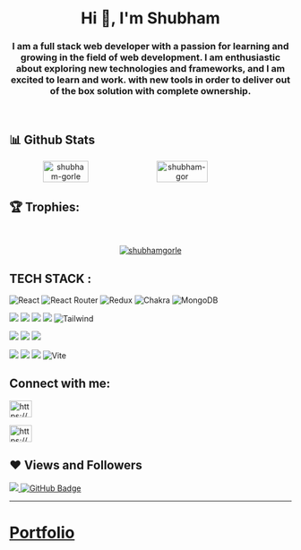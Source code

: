 <h1 align="center" >Hi 👋, I'm Shubham</h1>
<h3 align="center">
I am a full stack web developer with a passion for learning and growing in the field of web development.
I am enthusiastic about exploring new technologies and frameworks, and I am excited to learn and work.
with new tools in order to deliver out of the box solution with complete ownership.
</h3>

<br/>


## 📊 Github Stats
<div align="center" style="display: flex; flex-wrap: nowrap;">
    <img width="40%" src="https://github-readme-stats.vercel.app/api?username=shubhamgorle&count_private=true&show_icons=true&theme=onedark" alt="shubham-gorle" />
    <img width="42.4%" src="http://github-readme-streak-stats.herokuapp.com?user=shubhamgorle&theme=onedark&date_format=M%20j%5B%2C%20Y%5D" alt="shubham-gor" />
    
</div>

## 🏆 Trophies:
<br/>
<p align="center"> <a href="https://github.com/ryo-ma/github-profile-trophy"><img src="https://github-profile-trophy.vercel.app/?username=shubhamgorle&theme=onedark" alt="shubhamgorle" /></a> </p>

## TECH STACK :

![React](https://img.shields.io/badge/react-%2320232a.svg?style=for-the-badge&logo=react&logoColor=%2361DAFB) ![React Router](https://img.shields.io/badge/React_Router-CA4245?style=for-the-badge&logo=react-router&logoColor=white) ![Redux](https://img.shields.io/badge/redux-%23593d88.svg?style=for-the-badge&logo=redux&logoColor=white) ![Chakra](https://img.shields.io/badge/chakra-%234ED1C5.svg?style=for-the-badge&logo=chakraui&logoColor=white) ![MongoDB](https://img.shields.io/badge/MongoDB-%234ea94b.svg?style=for-the-badge&logo=mongodb&logoColor=white)

<img src="https://img.shields.io/badge/HTML5-E34F26?style=for-the-badge&logo=html5&logoColor=white"/> <img src="https://img.shields.io/badge/CSS3-1572B6?style=for-the-badge&logo=css3&logoColor=white"/> <img src="https://img.shields.io/badge/JavaScript-323330?style=for-the-badge&logo=javascript&logoColor=F7DF1E"/> <img src="https://img.shields.io/badge/Bootstrap-563D7C?style=for-the-badge&logo=bootstrap&logoColor=white"/>  ![Tailwind](https://img.shields.io/badge/Tailwind_CSS-38B2AC?style=for-the-badge&logo=tailwind-css&logoColor=white)


<img src="https://img.shields.io/badge/Node.js-339933?style=for-the-badge&logo=nodedotjs&logoColor=white"/> <img src="https://img.shields.io/badge/Express.js-000000?style=for-the-badge&logo=express&logoColor=white"/>  <img src="https://img.shields.io/badge/java-%23ED8B00.svg?style=for-the-badge&logo=java&logoColor=white"/>


<img src="https://img.shields.io/badge/npm-CB3837?style=for-the-badge&logo=npm&logoColor=white"/> <img src="https://img.shields.io/badge/GitHub-100000?style=for-the-badge&logo=github&logoColor=white"/>  <img src="https://img.shields.io/badge/GIT-E44C30?style=for-the-badge&logo=git&logoColor=white"/> ![Vite](https://img.shields.io/badge/vite-%23646CFF.svg?style=for-the-badge&logo=vite&logoColor=white)


## Connect with me:
<p align="left">  
<a href="https://www.linkedin.com/in/shubham-gorle/" target="blank"><img align="center" src="https://raw.githubusercontent.com/rahuldkjain/github-profile-readme-generator/master/src/images/icons/Social/linked-in-alt.svg" alt="https://www.linkedin.com/in/shubham-gorle/" height="30" width="40" /></a> 

<a href="https://www.instagram.com/shubh_am09/?next=%2F" target="blank"><img align="center" src="https://raw.githubusercontent.com/rahuldkjain/github-profile-readme-generator/master/src/images/icons/Social/instagram.svg" alt="https://www.instagram.com/shubh_am09/?next=%2F" height="30" width="40" /></a>
</p>

## ❤ Views and Followers

<a href="https://github.com/shubhamgorle/github-profile-views-counter">
    <img src="https://komarev.com/ghpvc/?username=shubhamgorle">
</a>
<a href="https://github.com/shubhamgorle?tab=followers"><img src="https://img.shields.io/github/followers/shubhamgorle?label=Followers&style=social" alt="GitHub Badge"></a>

 <hr/>

# [Portfolio](https://shubhamgorle.github.io/)







<!-- - 👋 Hi, I’m @shubhamgorle
- 👀 I’m interested in Web Development
- 🌱 I’m currently learning ReactJs And Many Exciting things that Can do wonders... -->


<!---
shubhamgorle/shubhamgorle is a ✨ special ✨ repository because its `README.md` (this file) appears on your GitHub profile.
You can click the Preview link to take a look at your changes.
--->
